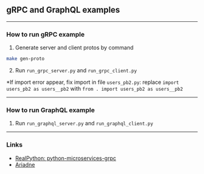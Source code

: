 ## gRPC and GraphQL examples

---

### How to run gRPC example
1. Generate server and client protos by command 
```bash
make gen-proto
```

2. Run `run_grpc_server.py` and `run_grpc_client.py`

*If import error appear, fix import in file `users_pb2.py`: replace `import users_pb2 as users__pb2` with `from . import users_pb2 as users__pb2`

---

### How to run GraphQL example
1. Run `run_graphql_server.py` and `run_graphql_client.py`

---

### Links
* [RealPython: python-microservices-grpc](https://realpython.com/python-microservices-grpc/)
* [Ariadne](https://ariadnegraphql.org/docs/intro.html)